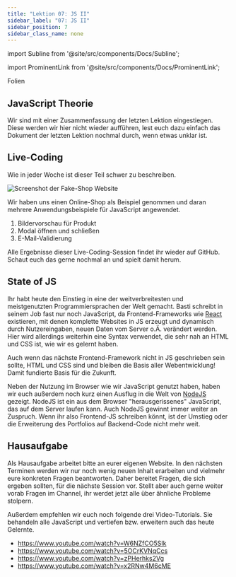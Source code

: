 ```yaml
---
title: "Lektion 07: JS II"
sidebar_label: "07: JS II"
sidebar_position: 7
sidebar_class_name: none
---
```


import Subline from '@site/src/components/Docs/Subline';

<Subline text="Wenn dies, dann das" />

import ProminentLink from '@site/src/components/Docs/ProminentLink';

<ProminentLink link="https://docs.google.com/presentation/d/1nYr8Eq0vkfwCLHqhGweGLxXr1c7Xq-fPF_vrB7ID06Q">Folien</ProminentLink>

## JavaScript Theorie

Wir sind mit einer Zusammenfassung der letzten Lektion eingestiegen. Diese werden wir hier nicht wieder aufführen, lest euch dazu einfach das Dokument der letzten Lektion nochmal durch, wenn etwas unklar ist.

## Live-Coding

Wie in jeder Woche ist dieser Teil schwer zu beschreiben.

![Screenshot der Fake-Shop Website](/img/lessons/07/fake-shop.png)

Wir haben uns einen Online-Shop als Beispiel genommen und daran mehrere Anwendungsbeispiele für JavaScript angewendet.

1. Bildervorschau für Produkt
1. Modal öffnen und schließen
1. E-Mail-Validierung

Alle Ergebnisse dieser Live-Coding-Session findet ihr wieder auf GitHub. Schaut euch das gerne nochmal an und spielt damit herum.

## State of JS

Ihr habt heute den Einstieg in eine der weitverbreitesten und meistgenutzten Programmiersprachen der Welt gemacht. Basti schreibt in seinem Job fast nur noch JavaScript, da Frontend-Frameworks wie [React](https://reactjs.org/) existieren, mit denen komplette Websites in JS erzeugt und dynamisch durch Nutzereingaben, neuen Daten vom Server o.Ä. verändert werden.
Hier wird allerdings weiterhin eine Syntax verwendet, die sehr nah an HTML und CSS ist, wie wir es gelernt haben.

Auch wenn das nächste Frontend-Framework nicht in JS geschrieben sein sollte, HTML und CSS sind und bleiben die Basis aller Webentwicklung! Damit fundierte Basis für die Zukunft.

Neben der Nutzung im Browser wie wir JavaScript genutzt haben, haben wir euch außerdem noch kurz einen Ausflug in die Welt von [NodeJS](https://nodejs.org/en/) gezeigt. NodeJS ist ein aus dem Browser "herausgerissenes" JavaScript, das auf dem Server laufen kann. Auch NodeJS gewinnt immer weiter an Zuspruch. Wenn ihr also Frontend-JS schreiben könnt, ist der Umstieg oder die Erweiterung des Portfolios auf Backend-Code nicht mehr weit.

## Hausaufgabe

Als Hausaufgabe arbeitet bitte an eurer eigenen Website. In den nächsten Terminen werden wir nur noch wenig neuen Inhalt erarbeiten und vielmehr eure konkreten Fragen beantworten. Daher bereitet Fragen, die sich ergeben sollten, für die nächste Session vor. Stellt aber auch gerne weiter vorab Fragen im Channel, ihr werdet jetzt alle über ähnliche Probleme stolpern.

Außerdem empfehlen wir euch noch folgende drei Video-Tutorials. Sie behandeln alle JavaScript und vertiefen bzw. erweitern auch das heute Gelernte.

- https://www.youtube.com/watch?v=W6NZfCO5SIk
- https://www.youtube.com/watch?v=5OCrKVNqCcs
- https://www.youtube.com/watch?v=zPHerhks2Vg
- https://www.youtube.com/watch?v=x2RNw4M6cME
